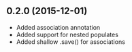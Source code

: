 ## 0.2.0 (2015-12-01)
* Added association annotation
* Added support for nested populates
* Added shallow .save() for associations
